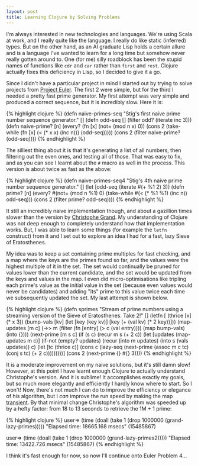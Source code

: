 ```yaml
---
layout: post
title: Learning Clojure by Solving Problems
---
```


I'm always interested in new technologies and languages. We're using Scala at work, and I really quite like the language. I really do like static (inferred) types. But on the other hand, as an AI graduate Lisp holds a certain allure and is a language I've wanted to learn for a long time but somehow never really gotten around to. One (for me) silly roadblock has been the stupid names of functions like `cdr` and `car` rather than `first` and `rest`. Clojure actually fixes this deficiency in Lisp, so I decided to give it a go.

Since I didn't have a particular project in mind I started out by trying to solve projects from [Project Euler](https://projecteuler.net). The first 2 were simple, but for the third I needed a pretty fast prime generator. My first attempt was very simple and produced a correct sequence, but it is incredibly slow. Here it is:

{% highlight clojure %}
(defn naive-primes-seq
  "Stig's first naive prime number sequence generator."
  []
  (defn odd-seq []
    (filter odd? (iterate inc 3)))
  (defn naive-prime? [n]
    (every?
      (fn [x] (not= (mod n x) 0))
      (cons 2 (take-while (fn [x] (< (* x x) (inc n))) (odd-seq)))))
  (cons 2
    (filter naive-prime?
      (odd-seq))))
{% endhighlight %}

The silliest thing about it is that it's generating a list of all numbers, then filtering out the even ones, and testing all of those. That was easy to fix, and as you can see I learnt about the `#` macro as well in the process. This version is about twice as fast as the above:

{% highlight clojure %}
(defn naive-primes-seq4
  "Stig's 4th naive prime number sequence generator."
  []
  (let [odd-seq (iterate #(+ %1 2) 3)]
    (defn prime? [n]
      (every?
        #(not= (mod n %1) 0)
        (take-while #(< (* %1 %1) (inc n)) odd-seq)))
    (cons 2
      (filter prime?
        odd-seq))))
{% endhighlight %}

It still an incredibly naive implementation though, and about a gazillion times slower than the version by [Christophe Grand](http://clj-me.cgrand.net/2009/07/30/everybody-loves-the-sieve-of-eratosthenes/). My understanding of Clojure was not deep enough to completely understand how that implementation works. But, I was able to learn some things (for example the `letfn` construct) from it and I set out to explore an idea I had for a fast, lazy Sieve of Eratosthenes.

My idea was to keep a set containing prime multiples for fast checking, and a map where the keys are the primes found so far, and the values were the highest multiple of it in the set. The set would continually be pruned for values lower than the current candidate, and the set would be updated from the keys and values in the map. I even did micro-optimisations like tripling each prime's value as the initial value in the set (because even values would never be candidates) and adding "its" prime to this value twice each time we subsequently updated the set. My last attempt is shown below.

{% highlight clojure %}
(defn sprimes
  "Stream of prime numbers using a streaming version of the Sieve of Eratosthenes. Take 2!"
  []
  (letfn [
    (thrice [x] (* x 3))
    (bump-vals [kv]
      (let [key (key kv)]
        [key (+ (val kv) (* 2 key))]))
    (map-updates [m c]
      (->> m
        (filter (fn [entry] (> c (val entry))))
        (map bump-vals)
        (into {})))
    (next-prime [m s c]
      (if (s c)
        (recur m s (+ 2 c))
        (let [updates (map-updates m c)]
          (if-not (empty? updates)
            (recur (into m updates) (into s (vals updates)) c)
              (let [tc (thrice c)]
                (cons c (lazy-seq (next-prime (assoc m c tc) (conj s tc) (+ 2 c)))))))))]
    (cons 2 (next-prime {} #{} 3))))
{% endhighlight %}

It is a moderate improvement on my naive solutions, but it's still damn slow! However, at this point I have learnt enough Clojure to actually understand Christophe's version. And it is sublime! It accomplishes exactly my goals, but so much more elegantly and efficiently I hardly know where to start. So I won't! Now, there's not much I can do to improve the efficiency or elegance of his algorithm, but I *can* improve the run speed by making the map [transient](http://clojure.org/transients). By that minimal change Christophe's algorithm was speeded up by a hefty factor: from 18 to 13 seconds to retrieve the 1M + 1 prime:

{% highlight clojure %}
user=> (time (doall (take 1 (drop 1000000 (grand-lazy-primes)))))
"Elapsed time: 18665.168 msecs"
(15485867)

user=> (time (doall (take 1 (drop 1000000 (grand-lazy-primes2)))))
"Elapsed time: 13422.726 msecs"
(15485867)
{% endhighlight %}

I think it's fast enough for now, so now I'll continue onto Euler Problem 4...
